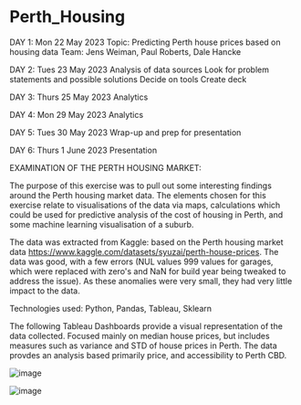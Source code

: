 # Perth_Housing
DAY 1: Mon 22 May 2023
Topic: Predicting Perth house prices based on housing data
Team: Jens Weiman, Paul Roberts, Dale Hancke

DAY 2: Tues 23 May 2023
Analysis of data sources
Look for problem statements and possible solutions
Decide on tools
Create deck

DAY 3: Thurs 25 May 2023
Analytics

DAY 4: Mon 29 May 2023
Analytics

DAY 5: Tues 30 May 2023
Wrap-up and prep for presentation

DAY 6: Thurs 1 June 2023
Presentation

EXAMINATION OF THE PERTH HOUSING MARKET:

The purpose of this exercise was to pull out some interesting findings around the Perth housing market data.  The elements chosen for this exercise relate to visualisations of the data via maps, calculations which could be used for predictive analysis of the cost of housing in Perth, and some machine learning visualisation of a suburb.

The data was extracted from Kaggle: based on the Perth housing market data https://www.kaggle.com/datasets/syuzai/perth-house-prices. 
The data was good, with a few errors (NUL values 999 values for garages, which were replaced with zero's and NaN for build year being tweaked to address the issue). As these anomalies were very small, they had very little impact to the data.

Technologies used: Python, Pandas, Tableau, Sklearn


The following Tableau Dashboards provide a visual representation of the data collected. Focused mainly on median house prices, but includes measures such as variance and STD of house prices in Perth. The data provdes an analysis based primarily price, and accessibility to Perth CBD.

![image](https://github.com/Yehns/Perth_Housing/assets/118644844/25c04a3a-6e4e-416d-9a87-e4c3b03d2504)

![image](https://github.com/Yehns/Perth_Housing/assets/118644844/b97f780a-2c9e-4494-8388-2a8776998938)
